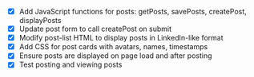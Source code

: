 - [x] Add JavaScript functions for posts: getPosts, savePosts, createPost, displayPosts
- [x] Update post form to call createPost on submit
- [x] Modify post-list HTML to display posts in LinkedIn-like format
- [x] Add CSS for post cards with avatars, names, timestamps
- [x] Ensure posts are displayed on page load and after posting
- [x] Test posting and viewing posts
